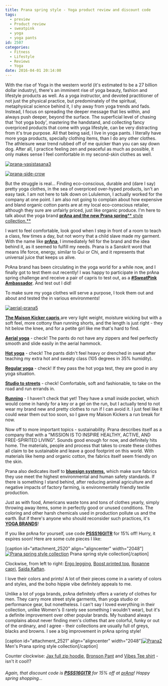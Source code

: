 ```yaml
---
title: Prana spring style - Yoga product review and discount code
tags:
  - preview
  - Product review
  - sweatpink
  - yoga
  - yoga pants
id: 2507
categories:
  - Fitness
  - Lifestyle
  - Reviews
  - Yoga
date: 2016-04-01 20:14:00
---
```


With the rise of Yoga in the western world (it's estimated to be a 27 billion dollar industry), there's an imminent rise of yoga beauty, fashion and lifestyle products as well. As a yoga instructor, and devoted practitioner of not just the physical practice, but predominately of the spiritual, metaphysical science behind it, I shy&nbsp;away from yoga trends and fads. Instead, I focus on spreading the deeper message that lies within, and always push deeper, beyond the surface. The superficial level of chasing that 'hot yoga body', mastering&nbsp;the handstand, and collecting fancy overpriced products that come with yoga lifestyle, can be very distracting from it's true purpose. All that being said, I live in yoga pants. I literally have more yoga products, specially clothing items, than I do any other clothes. The athleisure wear trend rubbed off of me quicker than you can say down dog. After all, I practice feeling zen and peaceful as much as possible, it only makes sense I feel comfortable in my second-skin clothes as well.&nbsp;

[![prana-vasistasana3](http://girlintheraw.com/wp-content/uploads/2016/04/prana-vasistasana3.jpg)](http://girlintheraw.com/wp-content/uploads/2016/04/prana-vasistasana3.jpg)

[![prana-side-crow](http://girlintheraw.com/wp-content/uploads/2016/04/prana-side-crow.jpg)](http://girlintheraw.com/wp-content/uploads/2016/04/prana-side-crow.jpg)

But the struggle is real... Finding eco-conscious, durable and (dare I say) pretty yoga clothes, in the sea of overpriced over-hyped products, isn't an easy task. I am not here to talk down on Lululemon, I actually worked for the company at one point. I am also not going to complain about how expensive and bland organic cotton pants are at my local eco-conscious retailer, although they sure are unfairly priced, just like organic produce. I'm here to talk about the yoga brand <span style="text-decoration: underline;">**[prAna](http://www.prana.com/)&nbsp;and the new Prana spring**</span><span style="text-decoration: underline;">** style collection.**</span>

I want to feel comfortable, look good when I step in front of a room to teach a class, few times a day, but&nbsp;not worry that a child slave made my garment. With the name like <span style="text-decoration: underline;">**prAna**</span>, I immediately fell for the brand and the idea behind it, as it seemed to fulfill my needs. Prana is a Sanskrit word that means life force, energy, similar to Qui or Chi, and it represents that universal juice that keeps us alive.&nbsp;

PrAna brand has been circulating in the yoga world for a while now, and I finally got to test them out recently! I was happy to participate in the prAna spring challenge and receive a pair of capris to test out, as a <span style="text-decoration: underline;">**#SweatPink Ambassador**</span>. And test out I did!

To make sure my yoga clothes will serve a purpose, I took them out and about and tested the in various environments!

[![aerial-prana5](http://girlintheraw.com/wp-content/uploads/2016/04/aerial-prana5.jpg)](http://girlintheraw.com/wp-content/uploads/2016/04/aerial-prana5.jpg)&nbsp;

<span style="text-decoration: underline;">**The Maison Kicker capris** </span>are very light weight, moisture wicking but with a soft feel, more cottony than running shorts, and the length is just right - they hit below the knee, and for a petite girl like me that's hard to find.&nbsp;

**<span style="text-decoration: underline;">Aerial yoga</span>** - check! The pants do not have any zippers and feel perfectly smooth and slide easily in the aerial hammock.

<span style="text-decoration: underline;">**Hot yoga**</span> - check! The pants didn't feel heavy or drenched in sweat after teaching my extra hot and sweaty class (105 degrees in 35% humidity).&nbsp;

<span style="text-decoration: underline;">**Regular yoga**</span> - check! If they pass the hot yoga test, they are good in any yoga situation.&nbsp;

<span style="text-decoration: underline;">**Studio to streets**</span> - check! Comfortable, soft and fashionable, to take on the road and run errands in.&nbsp;

<span style="text-decoration: underline;">**Running**</span> - I haven't check that yet! They have a small inside pocket, which would come in handy for a key or a gel on the run, but I actually tend to not wear my brand new and pretty clothes to run if I can avoid it. I just feel like it could wear them out too soon, so I gave my Maison Kickers a run break for now.&nbsp;

Now off to more important topics - sustainability. Prana describes itself as a company that&nbsp;with a&nbsp;"MISSION IS TO INSPIRE HEALTHY, ACTIVE, AND FREE-SPIRITED LIVING". Sounds good enough for now, and definitely hits home. The materials, people and process that takes to create these clothes all claim to be sustainable and leave a good footprint on this world. With materials like hemp and organic cotton, the fabrics itself seem friendly on the skin.

Prana also dedicates itself to&nbsp;<span style="text-decoration: underline;">**[bluesign systems](http://www.bluesign.com/),**</span> which make sure&nbsp;fabrics they&nbsp;use meet the highest environmental and human safety standards. If there is something I stand behind, after reducing animal agriculture and negative impacts of factory farming, is environmentally friendly textile production.

Just as with food, Americans waste tons and tons of clothes yearly, simply throwing away items, some in perfectly good or unused conditions. The coloring and other harsh chemicals used in production pollute us and the earth. But if there's anyone who should reconsider such practices, it's <span style="text-decoration: underline;">**YOGA BRANDS**</span>!

If you like prAna for yourself, use code&nbsp;<span style="text-decoration: underline;">**PSSS16GITR**</span> for 15% off! Hurry, it expires soon! Here are some cute pieces I like:&nbsp;

[caption id="attachment_2520" align="aligncenter" width="2048"][![Prana spring style collection ](http://girlintheraw.com/wp-content/uploads/2016/04/Prana1.jpg)](http://girlintheraw.com/wp-content/uploads/2016/04/Prana1.jpg) Prana spring style collection[/caption]

Clockwise, from left to right:&nbsp;[Ergo legging](http://www.prana.com/ergo-legging.html?color=blackkaleidoscope),&nbsp;[Boost printed top](http://www.prana.com/boost-printed-top.html?color=perisol),&nbsp;[Roxanne capri](http://www.prana.com/roxanne-capri.html?color=blackhydrobloom),&nbsp;[Saida Kaftan](http://www.prana.com/saida-kaftan.html?color=dustedperijasmine).&nbsp;

I love their colors and prints! A lot of their pieces come in a variety of colors and styles, and the boho hippie vibe definitely appeals to me.&nbsp;

Unlike a lot of yoga brands, prAna definitely offers a variety of clothes for men. They carry more&nbsp;street style garments, than yoga studio or performance gear, but nonetheless. I can't say I loved everything in their collection, unlike Women's (I rarely see something I wouldn't wear), but it's a definite improvement over other popular brands. My husband always complains about never finding men's clothes that are colorful, funky or out of the ordinary, and I agree - their collections are usually full of greys, blacks and browns. I see a big improvement in prAna spring style!

[caption id="attachment_2521" align="aligncenter" width="2048"][![Prana2](http://girlintheraw.com/wp-content/uploads/2016/04/Prana2.jpg)](http://girlintheraw.com/wp-content/uploads/2016/04/Prana2.jpg) Men's Prana spring style collection[/caption]

Counter clockwise:&nbsp;[Jax full zip hoodie](http://www.prana.com/jax-full-zip-hoodie.html?color=blueash), [Bronson Pant](http://www.prana.com/bronson-pant.html?color=henna) and [Vibes Tee shirt](http://www.prana.com/vibes-tee-shirt.html?color=charcoal) - isn't it cool!?&nbsp;

###### Again, that discount code is&nbsp;<span style="text-decoration: underline;">**PSSS16GITR**</span> for 15% off at <span style="text-decoration: underline;">[prAna](http://www.prana.com/)</span>! Happy spring shopping...&nbsp;